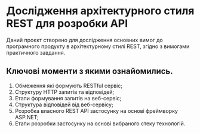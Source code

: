# Дослідження архітектурного стиля REST для розробки API

Даний проєкт створено для дослідження основних вимог до програмного продукту в архітектурному стилі REST, згідно з вимогами практичного завдання.

## Ключові моменти з якими ознайомились.

1. Обмеження які формують RESTful сервіс;
2. Структуру HTTP запитів та відповідей;
3. Етапи формування запитів на веб-сервіс;
4. Структура відповідей від веб-сервісу;
5. Розробка власного REST API застосунку на основі фреймворку ASP.NET;
6. Етапи розробки застосунку на основі вибраного стеку технологій.
